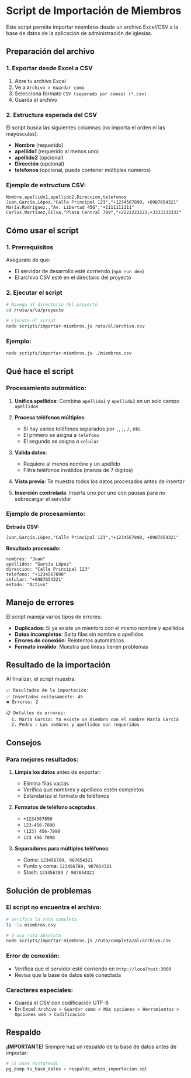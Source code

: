 # Script de Importación de Miembros

Este script permite importar miembros desde un archivo Excel/CSV a la base de datos de la aplicación de administración de iglesias.

## Preparación del archivo

### 1. Exportar desde Excel a CSV

1. Abre tu archivo Excel
2. Ve a `Archivo > Guardar como`
3. Selecciona formato `CSV (separado por comas) (*.csv)`
4. Guarda el archivo

### 2. Estructura esperada del CSV

El script busca las siguientes columnas (no importa el orden ni las mayúsculas):

- **Nombre** (requerido)
- **apellido1** (requerido al menos uno)
- **apellido2** (opcional)
- **Dirección** (opcional)
- **telefonos** (opcional, puede contener múltiples números)

### Ejemplo de estructura CSV:

```
Nombre,apellido1,apellido2,Direccion,telefonos
Juan,García,López,"Calle Principal 123","+1234567890, +0987654321"
María,Rodríguez,,"Av. Libertad 456","+1111111111"
Carlos,Martínez,Silva,"Plaza Central 789","+2222222222;+3333333333"
```

## Cómo usar el script

### 1. Prerrequisitos

Asegúrate de que:

- El servidor de desarrollo esté corriendo (`npm run dev`)
- El archivo CSV esté en el directorio del proyecto

### 2. Ejecutar el script

```bash
# Navega al directorio del proyecto
cd /ruta/a/tu/proyecto

# Ejecuta el script
node scripts/importar-miembros.js ruta/al/archivo.csv
```

### Ejemplo:

```bash
node scripts/importar-miembros.js ./miembros.csv
```

## Qué hace el script

### Procesamiento automático:

1. **Unifica apellidos**: Combina `apellido1` y `apellido2` en un solo campo `apellidos`

2. **Procesa teléfonos múltiples**:

   - Si hay varios teléfonos separados por `,`, `;`, `/`, etc.
   - El primero se asigna a `telefono`
   - El segundo se asigna a `celular`

3. **Valida datos**:

   - Requiere al menos nombre y un apellido
   - Filtra teléfonos inválidos (menos de 7 dígitos)

4. **Vista previa**: Te muestra todos los datos procesados antes de insertar

5. **Inserción controlada**: Inserta uno por uno con pausas para no sobrecargar el servidor

### Ejemplo de procesamiento:

**Entrada CSV:**

```
Juan,García,López,"Calle Principal 123","+1234567890, +0987654321"
```

**Resultado procesado:**

```
nombres: "Juan"
apellidos: "García López"
direccion: "Calle Principal 123"
telefono: "+1234567890"
celular: "+0987654321"
estado: "Activo"
```

## Manejo de errores

El script maneja varios tipos de errores:

- **Duplicados**: Si ya existe un miembro con el mismo nombre y apellidos
- **Datos incompletos**: Salta filas sin nombre o apellidos
- **Errores de conexión**: Reintentos automáticos
- **Formato inválido**: Muestra qué líneas tienen problemas

## Resultado de la importación

Al finalizar, el script muestra:

```
📈 Resultados de la importación:
✅ Insertados exitosamente: 45
❌ Errores: 2

📋 Detalles de errores:
  1. María García: Ya existe un miembro con el nombre María García
  2. Pedro : Los nombres y apellidos son requeridos
```

## Consejos

### Para mejores resultados:

1. **Limpia los datos** antes de exportar:

   - Elimina filas vacías
   - Verifica que nombres y apellidos estén completos
   - Estandariza el formato de teléfonos

2. **Formatos de teléfono aceptados**:

   - `+1234567890`
   - `123-456-7890`
   - `(123) 456-7890`
   - `123 456 7890`

3. **Separadores para múltiples teléfonos**:
   - Coma: `123456789, 987654321`
   - Punto y coma: `123456789; 987654321`
   - Slash: `123456789 / 987654321`

## Solución de problemas

### El script no encuentra el archivo:

```bash
# Verifica la ruta completa
ls -la miembros.csv

# O usa ruta absoluta
node scripts/importar-miembros.js /ruta/completa/al/archivo.csv
```

### Error de conexión:

- Verifica que el servidor esté corriendo en `http://localhost:3000`
- Revisa que la base de datos esté conectada

### Caracteres especiales:

- Guarda el CSV con codificación UTF-8
- En Excel: `Archivo > Guardar como > Más opciones > Herramientas > Opciones web > Codificación`

## Respaldo

**¡IMPORTANTE!** Siempre haz un respaldo de tu base de datos antes de importar:

```bash
# Si usas PostgreSQL
pg_dump tu_base_datos > respaldo_antes_importacion.sql
```
